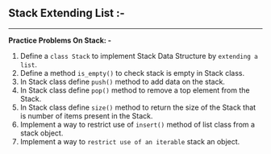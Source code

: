 ## Stack Extending List :-

____
**Practice Problems On Stack: -**

1. Define a `class Stack` to implement Stack Data Structure by `extending a list`.
2. Define a method `is_empty()` to check stack is empty in Stack class.
3. In Stack class define `push()` method to add data on the stack.
4. In Stack class define `pop()` method to remove a top element from the Stack.
5. In Stack class define `size()` method to return the size of the Stack that is number of items present in the Stack.
6. Implement a way to restrict use of `insert()` method of list class from a stack object.
7. Implement a way to `restrict use of an iterable` stack an object.